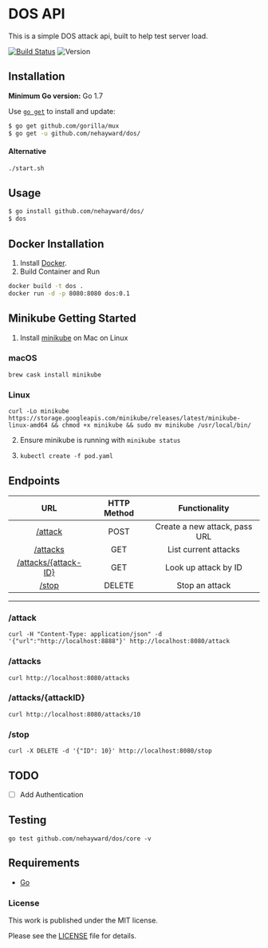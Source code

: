 # DOS API
This is a simple DOS attack api, built to help test server load.

[![Build Status](https://travis-ci.com/nehayward/DOS.svg?token=VaqoffAmWMpp9yR53aWy&branch=master)](https://travis-ci.com/nehayward/DOS)
![Version](https://img.shields.io/badge/version-0.1-brightgreen.svg)



## Installation
**Minimum Go version:** Go 1.7

Use [`go get`](https://golang.org/cmd/go/#hdr-Download_and_install_packages_and_dependencies) to install and update:

```sh
$ go get github.com/gorilla/mux
$ go get -u github.com/nehayward/dos/
```
#### Alternative
```sh
./start.sh
```

## Usage
```sh
$ go install github.com/nehayward/dos/
$ dos
```

## Docker Installation
1. Install [Docker](https://www.docker.com/).
2. Build Container and Run

```sh
docker build -t dos .
docker run -d -p 8080:8080 dos:0.1
```

## Minikube Getting Started
1. Install [minikube](https://github.com/kubernetes/minikube) on Mac on Linux
### macOS
```shell
brew cask install minikube
```
### Linux
```shell
curl -Lo minikube https://storage.googleapis.com/minikube/releases/latest/minikube-linux-amd64 && chmod +x minikube && sudo mv minikube /usr/local/bin/
```
2. Ensure minikube is running with `minikube status`

3. `kubectl create -f pod.yaml`



## Endpoints
|URL | HTTP Method | Functionality |
|:---:|:---:|:---:|
|[/attack](#attack) | POST | Create a new attack, pass URL |
|[/attacks](#attacks)| GET | List current attacks |
|[/attacks/{attack-ID}](#attacksattackid)| GET | Look up attack by ID |
|[/stop](#stop)| DELETE | Stop an attack |

----------------------------

### /attack
```
curl -H "Content-Type: application/json" -d '{"url":"http://localhost:8888"}' http://localhost:8080/attack
```

### /attacks
```
curl http://localhost:8080/attacks
```

###  /attacks/{attackID}
```
curl http://localhost:8080/attacks/10
```

###  /stop
```
curl -X DELETE -d '{"ID": 10}' http://localhost:8080/stop
```

## TODO
- [ ] Add Authentication

## Testing
`go test github.com/nehayward/dos/core -v`

## Requirements
* [Go](https://github.com/golang/example)

### License
This work is published under the MIT license.

Please see the [LICENSE](https://github.com/nehayward/DOS/blob/master/LICENSE) file for details.
